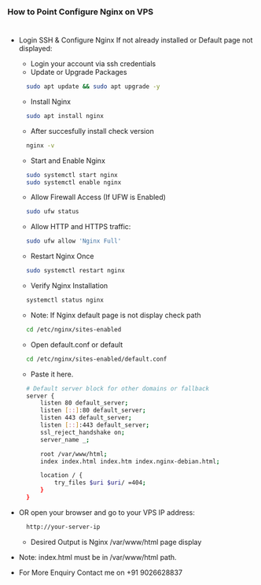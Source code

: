 ### How to Point Configure Nginx on VPS
#
- Login SSH & Configure Nginx If not already installed or Default page not displayed:
    - Login your account via ssh credentials
    - Update or Upgrade Packages
    ```sh
      sudo apt update && sudo apt upgrade -y
    ```
    - Install Nginx
    ```sh
      sudo apt install nginx
    ```
    - After succesfully install check version
    ```sh
      nginx -v
    ```
    - Start and Enable Nginx
    ```sh
      sudo systemctl start nginx
      sudo systemctl enable nginx
    ```
    - Allow Firewall Access (If UFW is Enabled)
    ```sh
      sudo ufw status
    ```
    - Allow HTTP and HTTPS traffic:
    ```sh
      sudo ufw allow 'Nginx Full'
    ```

    - Restart Nginx Once
    ```sh
      sudo systemctl restart nginx
    ```

    - Verify Nginx Installation
    ```sh
      systemctl status nginx
    ```

    - Note: If Nginx default page is not display check path 
    ```sh
      cd /etc/nginx/sites-enabled
    ```
    - Open default.conf or default
    ```sh
      cd /etc/nginx/sites-enabled/default.conf
    ```
    - Paste it here.
    ```sh
      # Default server block for other domains or fallback
      server {
          listen 80 default_server;
          listen [::]:80 default_server;
          listen 443 default_server;
          listen [::]:443 default_server;
          ssl_reject_handshake on;
          server_name _;

          root /var/www/html;
          index index.html index.htm index.nginx-debian.html;

          location / {
              try_files $uri $uri/ =404;
          }
      }
    ``` 

- OR open your browser and go to your VPS IP address:
  ```sh
    http://your-server-ip
  ``` 
  - Desired Output is Nginx /var/www/html page display


- Note: index.html must be in /var/www/html path. 

- For More Enquiry Contact me on +91 9026628837